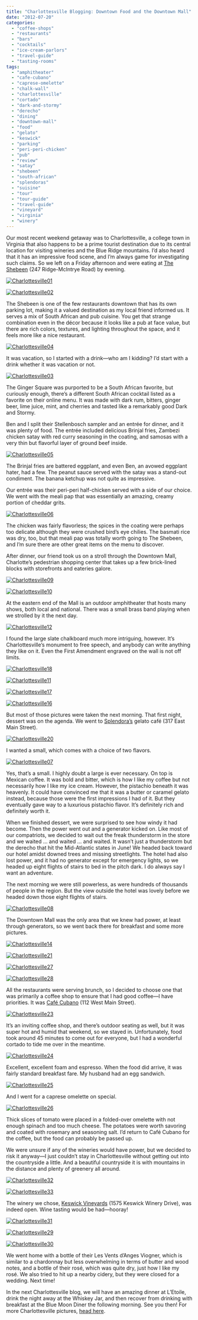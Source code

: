 ```yaml
---
title: "Charlottesville Blogging: Downtown Food and the Downtown Mall"
date: "2012-07-20"
categories:
  - "coffee-shops"
  - "restaurants"
  - "bars"
  - "cocktails"
  - "ice-cream-parlors"
  - "travel-guide"
  - "tasting-rooms"
tags:
  - "amphitheater"
  - "cafe-cubano"
  - "caprese-omelette"
  - "chalk-wall"
  - "charlottesville"
  - "cortado"
  - "dark-and-stormy"
  - "derecho"
  - "dining"
  - "downtown-mall"
  - "food"
  - "gelato"
  - "keswick"
  - "parking"
  - "peri-peri-chicken"
  - "pub"
  - "review"
  - "satay"
  - "shebeen"
  - "south-african"
  - "splendoras"
  - "suisine"
  - "tour"
  - "tour-guide"
  - "travel-guide"
  - "vineyard"
  - "virginia"
  - "winery"
---
```


Our most recent weekend getaway was to Charlottesville, a college town in Virginia that also happens to be a prime tourist destination due to its central location for visiting wineries and the Blue Ridge mountains. I’d also heard that it has an impressive food scene, and I’m always game for investigating such claims. So we left on a Friday afternoon and were eating at [The Shebeen](http://www.shebeen.com/) (247 Ridge-McIntrye Road) by evening.

[![](http://s3.amazonaws.com/thegourmez-wpmedia/2012/07/Charlottesville01.jpg "Charlottesville01")](http://s3.amazonaws.com/thegourmez-wpmedia/2012/07/Charlottesville01.jpg)

[![](http://s3.amazonaws.com/thegourmez-wpmedia/2012/07/Charlottesville02.jpg "Charlottesville02")](http://s3.amazonaws.com/thegourmez-wpmedia/2012/07/Charlottesville02.jpg)

The Shebeen is one of the few restaurants downtown that has its own parking lot, making it a valued destination as my local friend informed us. It serves a mix of South African and pub cuisine. You get that strange combination even in the décor because it looks like a pub at face value, but there are rich colors, textures, and lighting throughout the space, and it feels more like a nice restaurant.

[![](http://s3.amazonaws.com/thegourmez-wpmedia/2012/07/Charlottesville04.jpg "Charlottesville04")](http://s3.amazonaws.com/thegourmez-wpmedia/2012/07/Charlottesville04.jpg)

It was vacation, so I started with a drink—who am I kidding? I’d start with a drink whether it was vacation or not.

[![](http://s3.amazonaws.com/thegourmez-wpmedia/2012/07/Charlottesville03.jpg "Charlottesville03")](http://s3.amazonaws.com/thegourmez-wpmedia/2012/07/Charlottesville03.jpg)

The Ginger Square was purported to be a South African favorite, but curiously enough, there’s a different South African cocktail listed as a favorite on their online menu. It was made with dark rum, bitters, ginger beer, lime juice, mint, and cherries and tasted like a remarkably good Dark and Stormy.

Ben and I split their Stellenbosch sampler and an entrée for dinner, and it was plenty of food. The entrée included delicious Brinjal fries, Zambezi chicken satay with red curry seasoning in the coating, and samosas with a very thin but flavorful layer of ground beef inside.

[![](http://s3.amazonaws.com/thegourmez-wpmedia/2012/07/Charlottesville05.jpg "Charlottesville05")](http://s3.amazonaws.com/thegourmez-wpmedia/2012/07/Charlottesville05.jpg)

The Brinjal fries are battered eggplant, and even Ben, an avowed eggplant hater, had a few. The peanut sauce served with the satay was a stand-out condiment. The banana ketchup was not quite as impressive.

Our entrée was their peri-peri half-chicken served with a side of our choice. We went with the meali pap that was essentially an amazing, creamy portion of cheddar grits.

[![](http://s3.amazonaws.com/thegourmez-wpmedia/2012/07/Charlottesville06.jpg "Charlottesville06")](http://s3.amazonaws.com/thegourmez-wpmedia/2012/07/Charlottesville06.jpg)

The chicken was fairly flavorless; the spices in the coating were perhaps too delicate although they were crushed bird’s eye chilies. The basmati rice was dry, too, but that meali pap was totally worth going to The Shebeen, and I’m sure there are other great items on the menu to discover.

After dinner, our friend took us on a stroll through the Downtown Mall, Charlotte’s pedestrian shopping center that takes up a few brick-lined blocks with storefronts and eateries galore.




<div class="caption">

[![](http://s3.amazonaws.com/thegourmez-wpmedia/2012/07/Charlottesville09.jpg "Charlottesville09")](http://s3.amazonaws.com/thegourmez-wpmedia/2012/07/Charlottesville09.jpg)</div>





<div class="caption">

[![](http://s3.amazonaws.com/thegourmez-wpmedia/2012/07/Charlottesville10.jpg "Charlottesville10")](http://s3.amazonaws.com/thegourmez-wpmedia/2012/07/Charlottesville10.jpg)</div>


At the eastern end of the Mall is an outdoor amphitheater that hosts many shows, both local and national. There was a small brass band playing when we strolled by it the next day.

[![](http://s3.amazonaws.com/thegourmez-wpmedia/2012/07/Charlottesville12.jpg "Charlottesville12")](http://s3.amazonaws.com/thegourmez-wpmedia/2012/07/Charlottesville12.jpg)

I found the large slate chalkboard much more intriguing, however. It’s Charlottesville’s monument to free speech, and anybody can write anything they like on it. Even the First Amendment engraved on the wall is not off limits.




<div class="caption">

[![](http://s3.amazonaws.com/thegourmez-wpmedia/2012/07/Charlottesville18.jpg "Charlottesville18")](http://s3.amazonaws.com/thegourmez-wpmedia/2012/07/Charlottesville18.jpg)</div>


[![](http://s3.amazonaws.com/thegourmez-wpmedia/2012/07/Charlottesville11.jpg "Charlottesville11")](http://s3.amazonaws.com/thegourmez-wpmedia/2012/07/Charlottesville11.jpg)

[![](http://s3.amazonaws.com/thegourmez-wpmedia/2012/07/Charlottesville17.jpg "Charlottesville17")](http://s3.amazonaws.com/thegourmez-wpmedia/2012/07/Charlottesville17.jpg)




<div class="caption">

[![](http://s3.amazonaws.com/thegourmez-wpmedia/2012/07/Charlottesville16.jpg "Charlottesville16")](http://s3.amazonaws.com/thegourmez-wpmedia/2012/07/Charlottesville16.jpg)</div>


But most of those pictures were taken the next morning. That first night, dessert was on the agenda. We went to [Splendora’s](http://www.shebeen.com/) gelato café (317 East Main Street).

[![](http://s3.amazonaws.com/thegourmez-wpmedia/2012/07/Charlottesville20.jpg "Charlottesville20")](http://s3.amazonaws.com/thegourmez-wpmedia/2012/07/Charlottesville20.jpg)

I wanted a small, which comes with a choice of two flavors.

[![](http://s3.amazonaws.com/thegourmez-wpmedia/2012/07/Charlottesville07.jpg "Charlottesville07")](http://s3.amazonaws.com/thegourmez-wpmedia/2012/07/Charlottesville07.jpg)

Yes, that’s a small. I highly doubt a large is ever necessary. On top is Mexican coffee. It was bold and bitter, which is how I like my coffee but not necessarily how I like my ice cream. However, the pistachio beneath it was heavenly. It could have convinced me that it was a butter or caramel gelato instead, because those were the first impressions I had of it. But they eventually gave way to a luxurious pistachio flavor. It’s definitely rich and definitely worth it.

When we finished dessert, we were surprised to see how windy it had become. Then the power went out and a generator kicked on. Like most of our compatriots, we decided to wait out the freak thunderstorm in the store and we waited … and waited … and waited. It wasn’t just a thunderstorm but the derecho that hit the Mid-Atlantic states in June! We headed back toward our hotel amidst downed trees and missing streetlights. The hotel had also lost power, and it had no generator except for emergency lights, so we headed up eight flights of stairs to bed in the pitch dark. I do always say I want an adventure.

The next morning we were still powerless, as were hundreds of thousands of people in the region. But the view outside the hotel was lovely before we headed down those eight flights of stairs.

[![](http://s3.amazonaws.com/thegourmez-wpmedia/2012/07/Charlottesville08.jpg "Charlottesville08")](http://s3.amazonaws.com/thegourmez-wpmedia/2012/07/Charlottesville08.jpg)

The Downtown Mall was the only area that we knew had power, at least through generators, so we went back there for breakfast and some more pictures.




<div class="caption">

[![](http://s3.amazonaws.com/thegourmez-wpmedia/2012/07/Charlottesville14.jpg "Charlottesville14")](http://s3.amazonaws.com/thegourmez-wpmedia/2012/07/Charlottesville14.jpg)</div>





<div class="caption">

[![](http://s3.amazonaws.com/thegourmez-wpmedia/2012/07/Charlottesville21.jpg "Charlottesville21")](http://s3.amazonaws.com/thegourmez-wpmedia/2012/07/Charlottesville21.jpg)</div>


[![](http://s3.amazonaws.com/thegourmez-wpmedia/2012/07/Charlottesville27.jpg "Charlottesville27")](http://s3.amazonaws.com/thegourmez-wpmedia/2012/07/Charlottesville27.jpg)




<div class="caption">

[![](http://s3.amazonaws.com/thegourmez-wpmedia/2012/07/Charlottesville28.jpg "Charlottesville28")](http://s3.amazonaws.com/thegourmez-wpmedia/2012/07/Charlottesville28.jpg)</div>


All the restaurants were serving brunch, so I decided to choose one that was primarily a coffee shop to ensure that I had good coffee—I have priorities. It was [Café Cubano](http://www.cafecubano-cville.com/) (112 West Main Street).

[![](http://s3.amazonaws.com/thegourmez-wpmedia/2012/07/Charlottesville23.jpg "Charlottesville23")](http://s3.amazonaws.com/thegourmez-wpmedia/2012/07/Charlottesville23.jpg)

It’s an inviting coffee shop, and there’s outdoor seating as well, but it was super hot and humid that weekend, so we stayed in. Unfortunately, food took around 45 minutes to come out for everyone, but I had a wonderful cortado to tide me over in the meantime.

[![](http://s3.amazonaws.com/thegourmez-wpmedia/2012/07/Charlottesville24.jpg "Charlottesville24")](http://s3.amazonaws.com/thegourmez-wpmedia/2012/07/Charlottesville24.jpg)

Excellent, excellent foam and espresso. When the food did arrive, it was fairly standard breakfast fare. My husband had an egg sandwich.

[![](http://s3.amazonaws.com/thegourmez-wpmedia/2012/07/Charlottesville25.jpg "Charlottesville25")](http://s3.amazonaws.com/thegourmez-wpmedia/2012/07/Charlottesville25.jpg)

And I went for a caprese omelette on special.

[![](http://s3.amazonaws.com/thegourmez-wpmedia/2012/07/Charlottesville26.jpg "Charlottesville26")](http://s3.amazonaws.com/thegourmez-wpmedia/2012/07/Charlottesville26.jpg)

Thick slices of tomato were placed in a folded-over omelette with not enough spinach and too much cheese. The potatoes were worth savoring and coated with rosemary and seasoning salt. I’d return to Café Cubano for the coffee, but the food can probably be passed up.

We were unsure if any of the wineries would have power, but we decided to risk it anyway—I just couldn’t stay in Charlottesville without getting out into the countryside a little. And a beautiful countryside it is with mountains in the distance and plenty of greenery all around.

[![](http://s3.amazonaws.com/thegourmez-wpmedia/2012/07/Charlottesville32.jpg "Charlottesville32")](http://s3.amazonaws.com/thegourmez-wpmedia/2012/07/Charlottesville32.jpg)

[![](http://s3.amazonaws.com/thegourmez-wpmedia/2012/07/Charlottesville33.jpg "Charlottesville33")](http://s3.amazonaws.com/thegourmez-wpmedia/2012/07/Charlottesville33.jpg)

The winery we chose, [Keswick Vineyards](http://www.keswickvineyards.com/) (1575 Keswick Winery Drive), was indeed open. Wine tasting would be had—hooray!




<div class="caption">

[![](http://s3.amazonaws.com/thegourmez-wpmedia/2012/07/Charlottesville31.jpg "Charlottesville31")](http://s3.amazonaws.com/thegourmez-wpmedia/2012/07/Charlottesville31.jpg)</div>





<div class="caption">

[![](http://s3.amazonaws.com/thegourmez-wpmedia/2012/07/Charlottesville29.jpg "Charlottesville29")](http://s3.amazonaws.com/thegourmez-wpmedia/2012/07/Charlottesville29.jpg)</div>





<div class="caption">

[![](http://s3.amazonaws.com/thegourmez-wpmedia/2012/07/Charlottesville30.jpg "Charlottesville30")](http://s3.amazonaws.com/thegourmez-wpmedia/2012/07/Charlottesville30.jpg)</div>


We went home with a bottle of their Les Vents d’Anges Viogner, which is similar to a chardonnay but less overwhelming in terms of butter and wood notes, and a bottle of their rosé, which was quite dry, just how I like my rosé. We also tried to hit up a nearby cidery, but they were closed for a wedding. Next time!

In the next Charlottesville blog, we will have an amazing dinner at L’Etoile, drink the night away at the Whiskey Jar, and then recover from drinking with breakfast at the Blue Moon Diner the following morning. See you then! For more Charlottesville pictures, [head here](https://www.facebook.com/media/set/?set=a.10150925407009607.415538.567409606&type=3).
